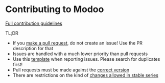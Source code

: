 Contributing to Modoo
====================

[Full contribution guidelines](https://github.com/modoo/modoo/wiki/Contributing)

TL;DR

* If you [make a pull request](https://github.com/modoo/modoo/wiki/Contributing#making-pull-requests),
  do not create an issue! Use the PR description for that
* Issues are handled with a much lower priority than pull requests
* Use this [template](https://github.com/modoo/modoo/wiki/Contributing#reporting-issues)
  when reporting issues. Please search for duplicates first!
* Pull requests must be made against the [correct version](https://github.com/modoo/modoo/wiki/Contributing#against-which-version-should-i-submit-a-patch)
* There are restrictions on the kind of [changes allowed in stable series](https://github.com/modoo/modoo/wiki/Contributing#what-does-stable-mean)
